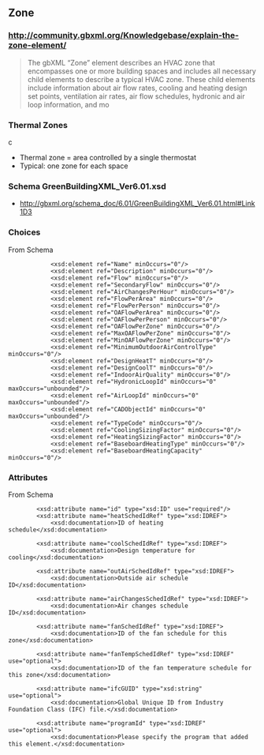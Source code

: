 
## Zone


### http://community.gbxml.org/Knowledgebase/explain-the-zone-element/

> The gbXML “Zone” element describes an HVAC zone that encompasses one or more building spaces and includes all necessary child elements to describe a typical HVAC zone. These child elements include information about air flow rates, cooling and heating design set points, ventilation air rates, air flow schedules, hydronic and air loop information, and mo


### Thermal Zones

c

* Thermal zone = area controlled by a single thermostat
 * Typical: one zone for each space


### Schema GreenBuildingXML_Ver6.01.xsd 

* <http://gbxml.org/schema_doc/6.01/GreenBuildingXML_Ver6.01.html#Link1D3>


### Choices

From Schema


				<xsd:element ref="Name" minOccurs="0"/>
				<xsd:element ref="Description" minOccurs="0"/>
				<xsd:element ref="Flow" minOccurs="0"/>
				<xsd:element ref="SecondaryFlow" minOccurs="0"/>
				<xsd:element ref="AirChangesPerHour" minOccurs="0"/>
				<xsd:element ref="FlowPerArea" minOccurs="0"/>
				<xsd:element ref="FlowPerPerson" minOccurs="0"/>
				<xsd:element ref="OAFlowPerArea" minOccurs="0"/>
				<xsd:element ref="OAFlowPerPerson" minOccurs="0"/>
				<xsd:element ref="OAFlowPerZone" minOccurs="0"/>
				<xsd:element ref="MaxOAFlowPerZone" minOccurs="0"/>
				<xsd:element ref="MinOAFlowPerZone" minOccurs="0"/>
				<xsd:element ref="MinimumOutdoorAirControlType" minOccurs="0"/>
				<xsd:element ref="DesignHeatT" minOccurs="0"/>
				<xsd:element ref="DesignCoolT" minOccurs="0"/>
				<xsd:element ref="IndoorAirQuality" minOccurs="0"/>
				<xsd:element ref="HydronicLoopId" minOccurs="0" maxOccurs="unbounded"/>
				<xsd:element ref="AirLoopId" minOccurs="0" maxOccurs="unbounded"/>
				<xsd:element ref="CADObjectId" minOccurs="0" maxOccurs="unbounded"/>
				<xsd:element ref="TypeCode" minOccurs="0"/>
				<xsd:element ref="CoolingSizingFactor" minOccurs="0"/>
				<xsd:element ref="HeatingSizingFactor" minOccurs="0"/>
				<xsd:element ref="BaseboardHeatingType" minOccurs="0"/>
				<xsd:element ref="BaseboardHeatingCapacity" minOccurs="0"/>


### Attributes


From Schema


			<xsd:attribute name="id" type="xsd:ID" use="required"/>
			<xsd:attribute name="heatSchedIdRef" type="xsd:IDREF">
				<xsd:documentation>ID of heating schedule</xsd:documentation>

			<xsd:attribute name="coolSchedIdRef" type="xsd:IDREF">
				<xsd:documentation>Design temperature for cooling</xsd:documentation>

			<xsd:attribute name="outAirSchedIdRef" type="xsd:IDREF">
				<xsd:documentation>Outside air schedule ID</xsd:documentation>

			<xsd:attribute name="airChangesSchedIdRef" type="xsd:IDREF">
				<xsd:documentation>Air changes schedule ID</xsd:documentation>

			<xsd:attribute name="fanSchedIdRef" type="xsd:IDREF">
				<xsd:documentation>ID of the fan schedule for this zone</xsd:documentation>

			<xsd:attribute name="fanTempSchedIdRef" type="xsd:IDREF" use="optional">
				<xsd:documentation>ID of the fan temperature schedule for this zone</xsd:documentation>

			<xsd:attribute name="ifcGUID" type="xsd:string" use="optional">
				<xsd:documentation>Global Unique ID from Industry Foundation Class (IFC) file.</xsd:documentation>

			<xsd:attribute name="programId" type="xsd:IDREF" use="optional">
				<xsd:documentation>Please specify the program that added this element.</xsd:documentation>
